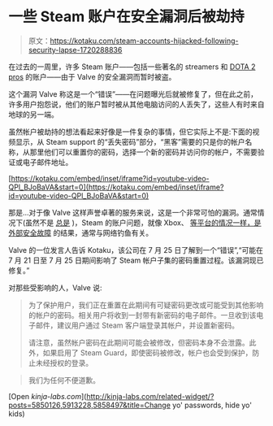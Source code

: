 # 一些 Steam 账户在安全漏洞后被劫持

> 原文：<https://kotaku.com/steam-accounts-hijacked-following-security-lapse-1720288836>

在过去的一周里，许多 Steam 账户——包括一些著名的 streamers 和 [DOTA 2 pros](https://twitter.com/Arteezy/status/625085916873293824) 的账户——由于 Valve 的安全漏洞而暂时被盗。



这个漏洞 Valve 称这是一个“错误”——在问题曝光后就被修复了，但在此之前，许多用户抱怨说，他们的账户暂时被从其他电脑访问的人丢失了，这些人有时来自地球的另一端。

虽然帐户被劫持的想法看起来好像是一件复杂的事情，但它实际上不是:下面的视频显示，从 Steam support 的“丢失密码”部分，“黑客”需要的只是你的帐户名称，从那里他们可以重置你的密码，选择一个新的密码并访问你的帐户，不需要验证或电子邮件地址。

 [https://kotaku.com/embed/inset/iframe?id=youtube-video-QPl_BJoBaVA&start=0](https://kotaku.com/embed/inset/iframe?id=youtube-video-QPl_BJoBaVA&start=0) 

那是...对于像 Valve 这样声誉卓著的服务来说，这是一个非常可怕的漏洞。通常情况下(虽然不是 [总是](http://kotaku.com/what-we-know-about-the-steam-hack-and-what-you-should-d-5858497) )，Steam 的账户问题，就像 Xbox、 [等平台的情况一样，是外部安全故障](http://kotaku.com/report-how-scammers-are-stealing-xbox-live-accounts-a-5913228) 的结果，通常与网络钓鱼有关。

Valve 的一位发言人告诉 Kotaku，该公司在 7 月 25 日了解到一个“错误”,“可能在 7 月 21 日至 7 月 25 日期间影响了 Steam 帐户子集的密码重置过程。该漏洞现已修复。”

对那些受影响的人，Valve 说:

> 为了保护用户，我们正在重置在此期间有可疑密码更改或可能受到其他影响的帐户的密码。相关用户将收到一封带有新密码的电子邮件。一旦收到该电子邮件，建议用户通过 Steam 客户端登录其帐户，并设置新密码。
> 
> 请注意，虽然帐户密码在此期间可能会被修改，但密码本身不会泄露。此外，如果启用了 Steam Guard，即使密码被修改，帐户也会受到保护，防止未经授权的登录。

> 我们为任何不便道歉。

[Open *kinja-labs.com*](http://kinja-labs.com/related-widget/?posts=5850126,5913228,5858497&title=Change yo' passwords, hide yo' kids)